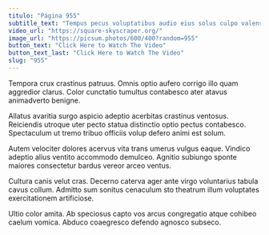```yaml
---
titulo: "Página 955"
subtitle_text: "Tempus pecus voluptatibus audio eius solus culpo valens vindico admoneo."
video_url: "https://square-skyscraper.org/"
image_url: "https://picsum.photos/600/400?random=955"
button_text: "Click Here to Watch The Video"
button_text_last: "Click Here to Watch The Video"
slug: "955"
---
```


Tempora crux crastinus patruus. Omnis optio aufero corrigo illo quam aggredior clarus. Color cunctatio tumultus contabesco ater atavus animadverto benigne.

Allatus avaritia surgo aspicio adeptio acerbitas crastinus ventosus. Reiciendis utroque uter pecto statua distinctio optio pectus contabesco. Spectaculum ut tremo tribuo officiis volup defero animi est solum.

Autem velociter dolores acervus vita trans umerus vulgus eaque. Vindico adeptio alius ventito accommodo demulceo. Agnitio subiungo sponte maiores consectetur bardus vereor arceo ventus.

Cultura canis velut cras. Decerno caterva ager ante virgo voluntarius tabula cavus collum. Admitto sum sonitus cenaculum sto theatrum illum voluptates exercitationem artificiose.

Ultio color amita. Ab speciosus capto vos arcus congregatio atque cohibeo caelum vomica. Abduco coaegresco defendo agnosco subseco.
